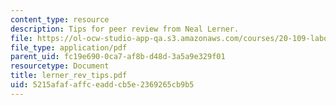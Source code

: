 ```yaml
---
content_type: resource
description: Tips for peer review from Neal Lerner.
file: https://ol-ocw-studio-app-qa.s3.amazonaws.com/courses/20-109-laboratory-fundamentals-in-biological-engineering-fall-2007/5215afafaffceaddcb5e2369265cb9b5_lerner_rev_tips.pdf
file_type: application/pdf
parent_uid: fc19e690-0ca7-af8b-d48d-3a5a9e329f01
resourcetype: Document
title: lerner_rev_tips.pdf
uid: 5215afaf-affc-eadd-cb5e-2369265cb9b5
---
```

